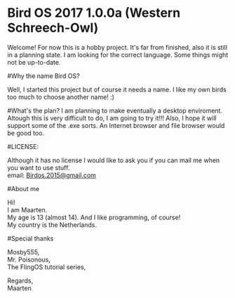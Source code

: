 # Bird OS 2017 1.0.0a (Western Schreech-Owl)


Welcome!
For now this is a hobby project. It's far from finished, also it is still in a planning state. I am looking for the correct language.
Some things might not be up-to-date.


#Why the name Bird OS?

Well, I started this project but of course it needs a name. I like my own birds too much to choose another name! :)

#What's the plan?
I am planning to make eventually a desktop enviroment. Altough this is very difficult to do, I am going to try it!!!
Also, I hope it will support some of the .exe sorts. An Internet browser and file browser would be good too.

#LICENSE:

Although it has no license I would like to ask you if you can mail me when you want to use stuff.  
email: Birdos.2015@gmail.com

#About me

Hi!  
I am Maarten.  
My age is 13 (almost 14). And I like programming, of course!  
My country is the Netherlands.  

#Special thanks


Mosby555,  
Mr. Poisonous,  
The FlingOS tutorial series,  


  
  
  
Regards,   
Maarten
